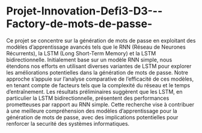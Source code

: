 # Projet-Innovation-Defi3-D3---Factory-de-mots-de-passe-

Ce projet se concentre sur la génération de mots de passe en exploitant des modèles d’apprentissage avancés tels que le RNN (Réseau de Neurones Récurrents), la LSTM (Long Short-Term 
Memory) et la LSTM bidirectionnelle. Initialement base sur un modèle RNN simple, nous étendons nos efforts en utilisant diverses variantes de LSTM pour explorer les améliorations 
potentielles dans la génération de mots de passe. Notre approche s’appuie sur l’analyse comparative de l’efficacité de ces modèles, en tenant compte de facteurs tels que la complexité du 
réseau et le temps d’entraînement. Les résultats préliminaires suggèrent que les LSTM, en particulier la LSTM bidirectionnelle, présentent des performances prometteuses par rapport au
RNN simple. Cette recherche vise à contribuer à une meilleure compréhension des modèles d’apprentissage pour la génération de mots de passe, avec des implications potentielles pour renforcer la securité des systèmes informatiques.
